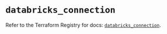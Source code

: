 # `databricks_connection`

Refer to the Terraform Registry for docs: [`databricks_connection`](https://registry.terraform.io/providers/databricks/databricks/1.49.0/docs/resources/connection).
